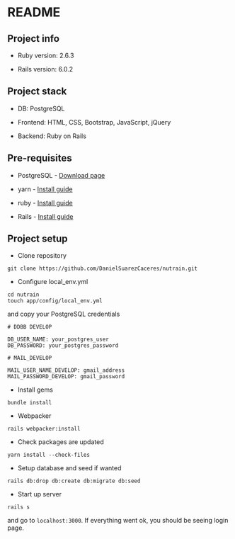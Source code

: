 # README

## Project info

* Ruby version: 2.6.3

* Rails version: 6.0.2

## Project stack

* DB: PostgreSQL

* Frontend: HTML, CSS, Bootstrap, JavaScript, jQuery

* Backend: Ruby on Rails

## Pre-requisites

* PostgreSQL - [Download page](https://www.postgresql.org/download/)

* yarn - [Install guide](https://classic.yarnpkg.com/en/docs/install/#mac-stable)

* ruby - [Install guide](https://www.ruby-lang.org/es/documentation/installation/)

* Rails - [Install guide](https://www.tutorialspoint.com/ruby-on-rails/rails-installation.htm)

## Project setup

* Clone repository
```
git clone https://github.com/DanielSuarezCaceres/nutrain.git
```
* Configure local_env.yml
```
cd nutrain
touch app/config/local_env.yml
```
and copy your PostgreSQL credentials
```
# DDBB DEVELOP

DB_USER_NAME: your_postgres_user
DB_PASSWORD: your_postgres_password

# MAIL_DEVELOP

MAIL_USER_NAME_DEVELOP: gmail_address
MAIL_PASSWORD_DEVELOP: gmail_password
```
* Install gems
```
bundle install
```
* Webpacker
```
rails webpacker:install
```
* Check packages are updated
```
yarn install --check-files
```
* Setup database and seed if wanted
```
rails db:drop db:create db:migrate db:seed
```
* Start up server
```
rails s
```
and go to ```localhost:3000```. If everything went ok, you should be seeing login page.

